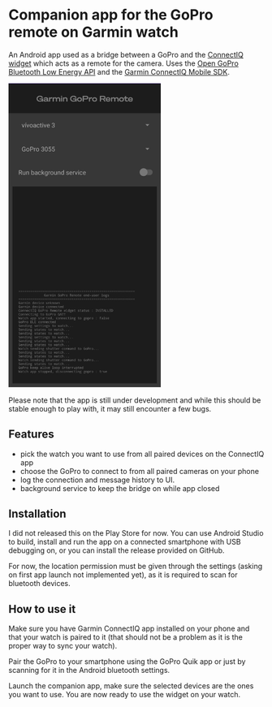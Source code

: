 # Companion app for the GoPro remote on Garmin watch

An Android app used as a bridge between a GoPro and the [ConnectIQ widget](https://github.com/ad220/gopro-remote-connectiq) which acts as a remote for the camera. Uses the [Open GoPro Bluetooth Low Energy API](https://gopro.github.io/OpenGoPro/ble_2_0) and the [Garmin ConnectIQ Mobile SDK](https://developer.garmin.com/connect-iq/overview/).

<img src="doc/screenshots/main_view.jpg" width="300">

Please note that the app is still under development and while this should be stable enough to play with, it may still encounter a few bugs.


## Features
- pick the watch you want to use from all paired devices on the ConnectIQ app
- choose the GoPro to connect to from all paired cameras on your phone
- log the connection and message history to UI.
- background service to keep the bridge on while app closed

## Installation
I did not released this on the Play Store for now. You can use Android Studio to build, install and run the app on a connected smartphone with USB debugging on, or you can install the release provided on GitHub.

For now, the location permission must be given through the settings (asking on first app launch not implemented yet), as it is required to scan for bluetooth devices.

## How to use it
Make sure you have Garmin ConnectIQ app installed on your phone and that your watch is paired to it (that should not be a problem as it is the proper way to sync your watch). 

Pair the GoPro to your smartphone using the GoPro Quik app or just by scanning for it in the Android bluetooth settings.

Launch the companion app, make sure the selected devices are the ones you want to use. You are now ready to use the widget on your watch.
